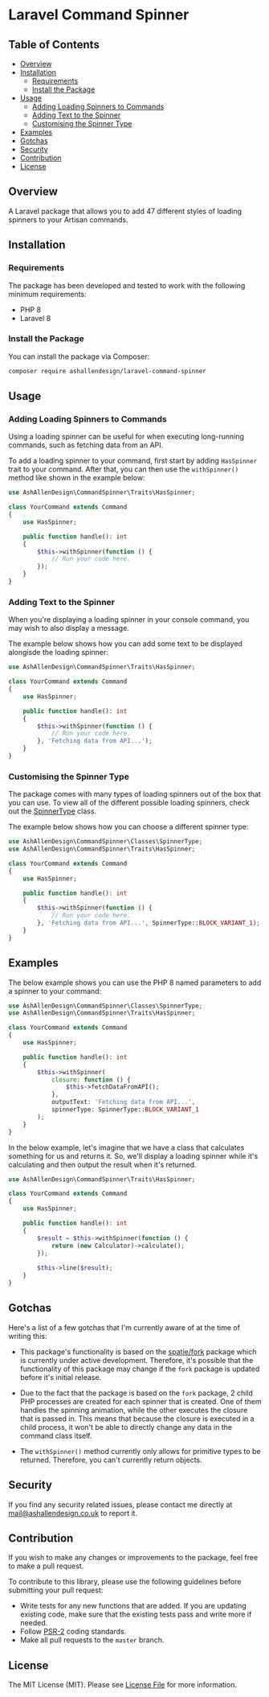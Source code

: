 # Laravel Command Spinner

## Table of Contents

- [Overview](#overview)
- [Installation](#installation)
    - [Requirements](#requirements)
    - [Install the Package](#install-the-package)
- [Usage](#usage)
  - [Adding Loading Spinners to Commands](#adding-loading-spinners-to-commands)
  - [Adding Text to the Spinner](#adding-text-to-the-spinner) 
  - [Customising the Spinner Type](#customising-the-spinner-type)
- [Examples](#examples)
- [Gotchas](#gotchas)
- [Security](#security)
- [Contribution](#contribution)
- [License](#license)

## Overview

A Laravel package that allows you to add 47 different styles of loading spinners to your Artisan commands.

## Installation

### Requirements
The package has been developed and tested to work with the following minimum requirements:

- PHP 8
- Laravel 8

### Install the Package
You can install the package via Composer:

```bash
composer require ashallendesign/laravel-command-spinner
```

## Usage

### Adding Loading Spinners to Commands

Using a loading spinner can be useful for when executing long-running commands, such as fetching data from an API.

To add a loading spinner to your command, first start by adding ` HasSpinner ` trait to your command. After that, you can then use the ` withSpinner() ` method like shown in the example below:

```php
use AshAllenDesign\CommandSpinner\Traits\HasSpinner;

class YourCommand extends Command
{
    use HasSpinner;

    public function handle(): int
    {
        $this->withSpinner(function () {
            // Run your code here.
        });
    }
}
```

### Adding Text to the Spinner

When you're displaying a loading spinner in your console command, you may wish to also display a message.

The example below shows how you can add some text to be displayed alongisde the loading spinner:

```php
use AshAllenDesign\CommandSpinner\Traits\HasSpinner;

class YourCommand extends Command
{
    use HasSpinner;

    public function handle(): int
    {
        $this->withSpinner(function () {
            // Run your code here.
        }, 'Fetching data from API...');
    }
}
```

### Customising the Spinner Type

The package comes with many types of loading spinners out of the box that you can use. To view all of the different possible loading spinners, check out the [SpinnerType](/src/Classes/SpinnerType.php) class.

The example below shows how you can choose a different spinner type:

```php
use AshAllenDesign\CommandSpinner\Classes\SpinnerType;
use AshAllenDesign\CommandSpinner\Traits\HasSpinner;

class YourCommand extends Command
{
    use HasSpinner;

    public function handle(): int
    {
        $this->withSpinner(function () {
            // Run your code here.
        }, 'Fetching data from API...', SpinnerType::BLOCK_VARIANT_1);
    }
}
```

## Examples

The below example shows you can use the PHP 8 named parameters to add a spinner to your command:

```php
use AshAllenDesign\CommandSpinner\Classes\SpinnerType;
use AshAllenDesign\CommandSpinner\Traits\HasSpinner;

class YourCommand extends Command
{
    use HasSpinner;

    public function handle(): int
    {
        $this->withSpinner(
            closure: function () {
                $this->fetchDataFromAPI();
            },
            outputText: 'Fetching data from API...',
            spinnerType: SpinnerType::BLOCK_VARIANT_1
        );
    }
}
```

In the below example, let's imagine that we have a class that calculates something for us and returns it. So, we'll display a loading spinner while it's calculating and then output the result when it's returned.

```php
use AshAllenDesign\CommandSpinner\Traits\HasSpinner;

class YourCommand extends Command
{
    use HasSpinner;

    public function handle(): int
    {
        $result = $this->withSpinner(function () {
            return (new Calculator)->calculate();
        });
        
        $this->line($result);
    }
}
```

## Gotchas

Here's a list of a few gotchas that I'm currently aware of at the time of writing this:

- This package's functionality is based on the [spatie/fork](https://github.com/spatie/fork) package which is currently under active development. Therefore, it's possible that the functionality of this package may change if the ` fork ` package is updated before it's initial release.

- Due to the fact that the package is based on the ` fork ` package, 2 child PHP processes are created for each spinner that is created. One of them handles the spinning animation, while the other executes the closure that is passed in. This means that because the closure is executed in a child process, it won't be able to directly change any data in the command class itself.

- The ` withSpinner() ` method currently only allows for primitive types to be returned. Therefore, you can't currently return objects.

## Security

If you find any security related issues, please contact me directly at [mail@ashallendesign.co.uk](mailto:mail@ashallendesign.co.uk) to report it.

## Contribution

If you wish to make any changes or improvements to the package, feel free to make a pull request.

To contribute to this library, please use the following guidelines before submitting your pull request:

- Write tests for any new functions that are added. If you are updating existing code, make sure that the existing tests
  pass and write more if needed.
- Follow [PSR-2](https://www.php-fig.org/psr/psr-2/) coding standards.
- Make all pull requests to the ``` master ``` branch.

## License

The MIT License (MIT). Please see [License File](LICENSE.md) for more information.
